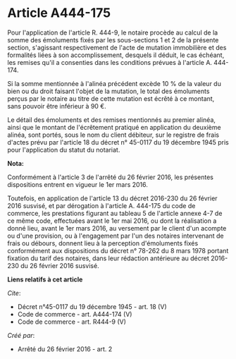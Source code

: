 # Article A444-175

Pour l'application de l'article R. 444-9, le notaire procède au calcul de la somme des émoluments fixés par les sous-sections
1 et 2 de la présente section, s'agissant respectivement de l'acte de mutation immobilière et des formalités liées à son
accomplissement, desquels il déduit, le cas échéant, les remises qu'il a consenties dans les conditions prévues à l'article
A. 444-174. 

Si la somme mentionnée à l'alinéa précédent excède 10 % de la valeur du bien ou du droit faisant l'objet de la mutation, le
total des émoluments perçus par le notaire au titre de cette mutation est écrêté à ce montant, sans pouvoir être inférieur à
90 €. 

Le détail des émoluments et des remises mentionnés au premier alinéa, ainsi que le montant de l'écrêtement pratiqué en
application du deuxième alinéa, sont portés, sous le nom du client débiteur, sur le registre de frais d'actes prévu par
l'article 18 du décret n° 45-0117 du 19 décembre 1945 pris pour l'application du statut du notariat.

**Nota:**

Conformément à l'article 3 de l'arrêté du 26 février 2016, les présentes dispositions entrent en vigueur le 1er mars 2016.

Toutefois, en application de l'article 13 du décret 2016-230 du 26 février 2016 susvisé, et par dérogation à l'article A.
444-175 du code de commerce, les prestations figurant au tableau 5 de l'article annexe 4-7 de ce même code, effectuées avant
le 1er mai 2016, ou dont la réalisation a donné lieu, avant le 1er mars 2016, au versement par le client d'un acompte ou
d'une provision, ou à l'engagement par l'un des notaires intervenant de frais ou débours, donnent lieu à la perception
d'émoluments fixés conformément aux dispositions du décret n° 78-262 du 8 mars 1978 portant fixation du tarif des notaires,
dans leur rédaction antérieure au décret 2016-230 du 26 février 2016 susvisé.

**Liens relatifs à cet article**

_Cite_:

  - Décret n°45-0117 du 19 décembre 1945 - art. 18 (V)
  - Code de commerce - art. A444-174 (V)
  - Code de commerce - art. R444-9 (V)

_Créé par_:

  - Arrêté du 26 février 2016 - art. 2
